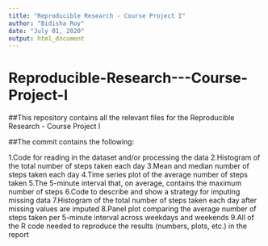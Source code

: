 ```yaml
---
title: "Reproducible Research - Course Project I"
author: "Bidisha Roy"
date: "July 01, 2020"
output: html_document
---
```


# Reproducible-Research---Course-Project-I


##This repository contains all the relevant files for the Reproducible Research - Course Project I

##The commit contains the following:

1.Code for reading in the dataset and/or processing the data
2.Histogram of the total number of steps taken each day
3.Mean and median number of steps taken each day
4.Time series plot of the average number of steps taken
5.The 5-minute interval that, on average, contains the maximum number of steps
6.Code to describe and show a strategy for imputing missing data
7.Histogram of the total number of steps taken each day after missing values are imputed
8.Panel plot comparing the average number of steps taken per 5-minute interval across weekdays and weekends
9.All of the R code needed to reproduce the results (numbers, plots, etc.) in the report
